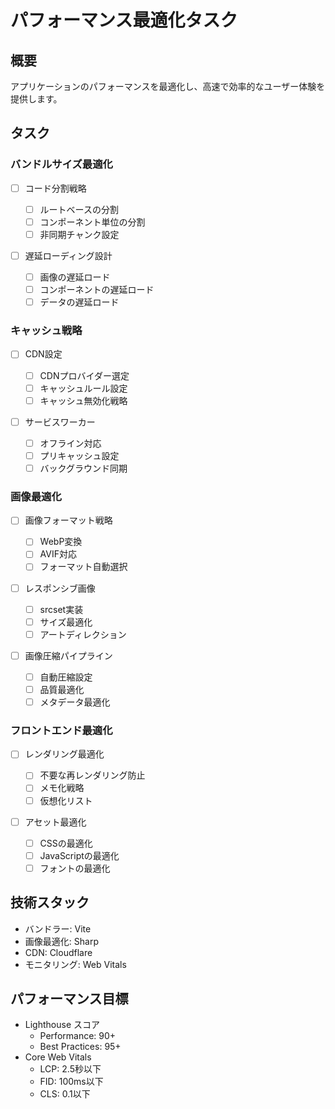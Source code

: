 # パフォーマンス最適化タスク

## 概要

アプリケーションのパフォーマンスを最適化し、高速で効率的なユーザー体験を提供します。

## タスク

### バンドルサイズ最適化

- [ ] コード分割戦略

  - [ ] ルートベースの分割
  - [ ] コンポーネント単位の分割
  - [ ] 非同期チャンク設定

- [ ] 遅延ローディング設計
  - [ ] 画像の遅延ロード
  - [ ] コンポーネントの遅延ロード
  - [ ] データの遅延ロード

### キャッシュ戦略

- [ ] CDN設定

  - [ ] CDNプロバイダー選定
  - [ ] キャッシュルール設定
  - [ ] キャッシュ無効化戦略

- [ ] サービスワーカー
  - [ ] オフライン対応
  - [ ] プリキャッシュ設定
  - [ ] バックグラウンド同期

### 画像最適化

- [ ] 画像フォーマット戦略

  - [ ] WebP変換
  - [ ] AVIF対応
  - [ ] フォーマット自動選択

- [ ] レスポンシブ画像

  - [ ] srcset実装
  - [ ] サイズ最適化
  - [ ] アートディレクション

- [ ] 画像圧縮パイプライン
  - [ ] 自動圧縮設定
  - [ ] 品質最適化
  - [ ] メタデータ最適化

### フロントエンド最適化

- [ ] レンダリング最適化

  - [ ] 不要な再レンダリング防止
  - [ ] メモ化戦略
  - [ ] 仮想化リスト

- [ ] アセット最適化
  - [ ] CSSの最適化
  - [ ] JavaScriptの最適化
  - [ ] フォントの最適化

## 技術スタック

- バンドラー: Vite
- 画像最適化: Sharp
- CDN: Cloudflare
- モニタリング: Web Vitals

## パフォーマンス目標

- Lighthouse スコア
  - Performance: 90+
  - Best Practices: 95+
- Core Web Vitals
  - LCP: 2.5秒以下
  - FID: 100ms以下
  - CLS: 0.1以下

